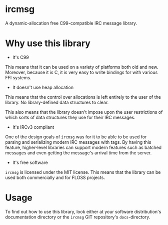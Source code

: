 ircmsg
======

A dynamic-allocation free C99-compatible IRC message library.

Why use this library
====================

* It's C99

This means that it can be used on a variety of platforms both old and
new.  Moreover, because it is C, it is very easy to write bindings for
with various FFI systems.

* It doesn't use heap allocation

This means that the control over allocations is left entirely to the
user of the library. No library-defined data structures to clear.

This also means that the library doesn't impose upon the user
restrictions of which sorts of data structures they use for their IRC
messages.

* It's IRCv3 compliant

One of the design goals of `ircmsg` was for it to be able to be used
for parsing and serializing modern IRC messages with tags. By having
this feature, higher-level libraries can support modern features such
as batched messages and even getting the message's arrival time from
the server.

* It's free software

`ircmsg` is licensed under the MIT license. This means that the library
can be used both commercially and for FLOSS projects.

Usage
=====

To find out how to use this library, look either at your software
distribution's documentation directory or the `ircmsg` GIT repository's
`docs`-directory.
